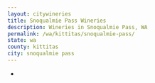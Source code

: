 ```yaml
---
layout: citywineries
title: Snoqualmie Pass Wineries
description: Wineries in Snoqualmie Pass, WA
permalink: /wa/kittitas/snoqualmie-pass/
state: wa
county: kittitas
city: snoqualmie pass
---
```

-
